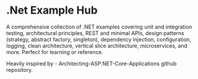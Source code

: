 # .Net Example Hub
A comprehensive collection of .NET examples covering unit and integration testing, architectural principles, REST and minimal APIs, design patterns (strategy, abstract factory, singleton), dependency injection, configuration, logging, clean architecture, vertical slice architecture, microservices, and more. Perfect for learning or reference.

Heavily inspired by - Architecting-ASP.NET-Core-Applications github repository.
